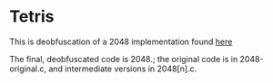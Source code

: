 Tetris
======

This is deobfuscation of a 2048 implementation found [here](https://news.ycombinator.com/item?id=7535666)

The final, deobfuscated code is 2048.; the original code is in 2048-original.c, and intermediate versions in 2048[n].c.



